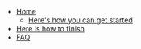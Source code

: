 - [Home](/)
  - [Here's how you can get started](/get-started)
- [Here is how to finish](/GettingFinished)
- [FAQ](/FAQ)
